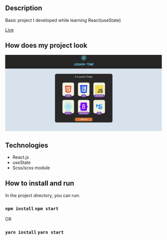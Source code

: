 ## Description
Basic project I developed while learning React(useState)

[Live](https://lessonscard-react-zlhshns-projects.vercel.app/)


## How does my project look
![lesson](./lesson.gif)

## Technologies
* React.js
* useState
* Scss/scss module


## How to install and run
In the project directory, you can run:

### `npm install`    `npm start`
OR
### `yarn install`    `yarn start`
